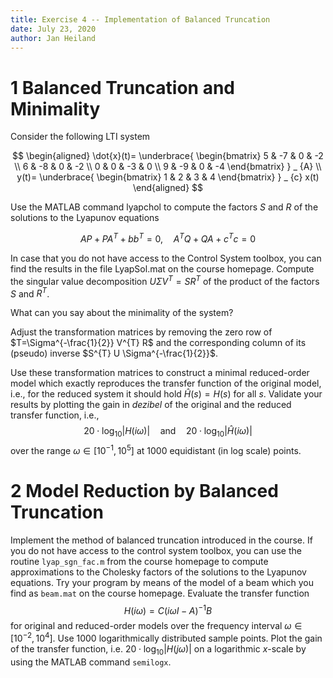 ```yaml
---
title: Exercise 4 -- Implementation of Balanced Truncation
date: July 23, 2020
author: Jan Heiland
---
```


# 1 Balanced Truncation and Minimality

Consider the following LTI system

$$
\begin{aligned}
\dot{x}(t)=
\underbrace{
\begin{bmatrix}
5 & -7 & 0 & -2 \\
6 & -8 & 0 & -2 \\
0 & 0 & -3 & 0 \\
9 & -9 & 0 & -4
\end{bmatrix}
} _ {A} \\
y(t)=
\underbrace{
\begin{bmatrix}
1 & 2 & 3 & 4
\end{bmatrix}
} _ {c} x(t)
\end{aligned}
$$

Use the MATLAB command lyapchol to compute the factors $S$ and $R$ of the solutions to the Lyapunov equations

$$
A P+P A^{T}+b b^{T}=0, \quad A^{T} Q+Q A+c^{T} c=0
$$

In case that you do not have access to the Control System toolbox, you can find
the results in the file LyapSol.mat on the course homepage. Compute the singular
value decomposition $U \Sigma V^{T}=S R^{T}$ of the product of the 
factors $S$ and $R^{T}$. 

What can you say about the minimality of the system?

Adjust the transformation matrices by removing the zero row of $T=\Sigma^{-\frac{1}{2}} V^{T} R$ 
and the corresponding column of its (pseudo) inverse $S^{T} U \Sigma^{-\frac{1}{2}}$.

Use these transformation matrices to construct a minimal reduced-order
model which exactly reproduces the transfer function of the original model, i.e., for the reduced system it should hold
$\hat{H}(s)=H(s)$ for all $s$. Validate your results by plotting the
gain in *dezibel* of the original and the reduced transfer function, i.e., 
$$
20\cdot \log _ {10} |H(i\omega)| \quad \text{and} \quad 20\cdot \log _ {10}|\hat H(i\omega)|
$$
over the range $\omega \in [10^{-1},10^5]$ at $1000$ equidistant (in log scale)
points.

# 2 Model Reduction by Balanced Truncation

Implement the method of balanced truncation introduced in the course. If you do not have access to the control system toolbox, you can use the routine `lyap_sgn_fac.m` from the course homepage to compute approximations to the Cholesky factors of the solutions to the Lyapunov equations. Try your program by means of the model of a beam which you find as `beam.mat` on the course homepage. Evaluate the transfer function
$$
H(i \omega)=C(i \omega I-A)^{-1} B
$$
for original and reduced-order models over the frequency interval $\omega
\in\left[10^{-2}, 10^{4}\right]$. Use $1000$ logarithmically distributed sample
points. Plot the gain of the transfer function, i.e. $20 \cdot \log _ {10}|H(j
\omega)|$ on a logarithmic $x$-scale by using the MATLAB command `semilogx`.

